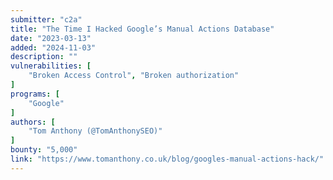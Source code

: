 ```yaml
---
submitter: "c2a"
title: "The Time I Hacked Google’s Manual Actions Database"
date: "2023-03-13"
added: "2024-11-03"
description: ""
vulnerabilities: [
    "Broken Access Control", "Broken authorization"
]
programs: [
    "Google"
]
authors: [
    "Tom Anthony (@TomAnthonySEO)"
]
bounty: "5,000"
link: "https://www.tomanthony.co.uk/blog/googles-manual-actions-hack/"
---
```




